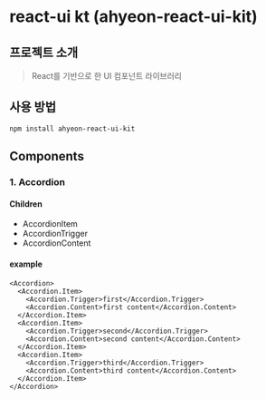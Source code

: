 # react-ui kt (ahyeon-react-ui-kit)

## 프로젝트 소개

> React를 기반으로 한 UI 컴포넌트 라이브러리

## 사용 방법

```
npm install ahyeon-react-ui-kit
```

## Components

### 1. Accordion

#### Children

- AccordionItem
- AccordionTrigger
- AccordionContent

#### example

```tsx
<Accordion>
  <Accordion.Item>
    <Accordion.Trigger>first</Accordion.Trigger>
    <Accordion.Content>first content</Accordion.Content>
  </Accordion.Item>
  <Accordion.Item>
    <Accordion.Trigger>second</Accordion.Trigger>
    <Accordion.Content>second content</Accordion.Content>
  </Accordion.Item>
  <Accordion.Item>
    <Accordion.Trigger>third</Accordion.Trigger>
    <Accordion.Content>third content</Accordion.Content>
  </Accordion.Item>
</Accordion>
```
